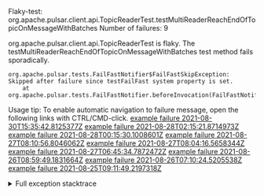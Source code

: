         
Flaky-test: org.apache.pulsar.client.api.TopicReaderTest.testMultiReaderReachEndOfTopicOnMessageWithBatches
Number of failures: 9

org.apache.pulsar.client.api.TopicReaderTest is flaky. The testMultiReaderReachEndOfTopicOnMessageWithBatches test method fails sporadically.

```
org.apache.pulsar.tests.FailFastNotifier$FailFastSkipException: Skipped after failure since testFailFast system property is set.
	at org.apache.pulsar.tests.FailFastNotifier.beforeInvocation(FailFastNotifier.java:88)

```

Usage tip: To enable automatic navigation to failure message, open the following links with CTRL/CMD-click.
[example failure 2021-08-30T15:35:42.8125377Z](https://github.com/apache/pulsar/runs/3463119398?check_suite_focus=true#step:9:3803)
[example failure 2021-08-28T02:15:21.8714973Z](https://github.com/apache/pulsar/runs/3448473880?check_suite_focus=true#step:9:2800)
[example failure 2021-08-28T00:15:30.1008601Z](https://github.com/apache/pulsar/runs/3447917315?check_suite_focus=true#step:9:2168)
[example failure 2021-08-27T08:10:56.8046062Z](https://github.com/apache/pulsar/runs/3440980370?check_suite_focus=true#step:9:2867)
[example failure 2021-08-27T08:04:16.5658344Z](https://github.com/apache/pulsar/runs/3440855241?check_suite_focus=true#step:9:2792)
[example failure 2021-08-27T06:45:34.7872472Z](https://github.com/apache/pulsar/runs/3440411158?check_suite_focus=true#step:9:2793)
[example failure 2021-08-26T08:59:49.1831664Z](https://github.com/apache/pulsar/runs/3430539961?check_suite_focus=true#step:9:3502)
[example failure 2021-08-26T07:10:24.5205538Z](https://github.com/apache/pulsar/runs/3429892136?check_suite_focus=true#step:9:2854)
[example failure 2021-08-25T09:11:49.2197318Z](https://github.com/apache/pulsar/runs/3420085427?check_suite_focus=true#step:10:2760)


<details>
<summary>Full exception stacktrace</summary>
<code><pre>
org.apache.pulsar.tests.FailFastNotifier$FailFastSkipException: Skipped after failure since testFailFast system property is set.
	at org.apache.pulsar.tests.FailFastNotifier.beforeInvocation(FailFastNotifier.java:88)

</pre></code>
</details>

